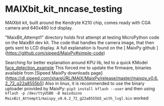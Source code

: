 # MAIXbit_kit_nncase_testing
MAIXbit kit, built around the Kendryte K210 chip,  comes ready with CGA camera and 640x480 lcd display.


"MaixBit_Attempt1" directory holds first attempt at testing MicroPython code on the MaixBit dev kit.
The code that handles the camera image, that then gets sent to LCD display.  A full explanation is found on the [ MaixPy github ] (https://github.com/sipeed/MaixPy#simple-code)

Searching for better explanation around KPU lib,  led to a quick KModel [face_detection_example](https://github.com/sipeed/MaixPy_scripts/blob/master/machine_vision/face_find/demo_find_face.py)
This forced me to update the firmware,  binaries available from [Sipeed MaixPy downloads page] (https://dl.sipeed.com/shareURL/MAIX/MaixPy/release/master/maixpy_v0.6.2_72_g22a8555b5)
Also in linux, it is recommended to use the binary uploader provided by MaixPy: `pip3 install kflash --user`   and then using  `kflash -p /dev/ttyUSB0 -B maixduino MaixBit_Attempt1/maixpy_v0.6.2_72_g22a8555b5_with_lvgl.bin` worked

